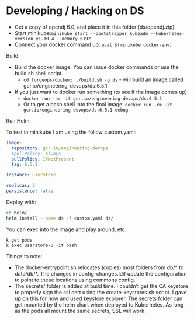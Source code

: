 # Developing / Hacking on DS

* Get a copy of opendj 6.0, and place it in this folder (ds/opendj.zip). 
* Start minikube:`minikube start --bootstrapper kubeadm --kubernetes-version v1.10.4 --memory 6192`
* Connect your docker command up:  `eval $(minikube docker-env)`

Build:

* Build the docker image. You can issue docker commands or use the build.sh shell script.
    * `cd forgeops/docker; ./build.sh -g ds`  - will  build an image called gcr.io/engineering-devops/ds:6.5.1
* If you just want to docker run something (to see if the image comes up)
    * `docker run -rm -it gcr.io/engineering-devops/ds:6.5.1` 
    * Or to get a bash shell into the final image:  `docker run -rm -it gcr.io/engineering-devops/ds:6.5.1 debug` 


Run Helm:

To test in minikube I am using the follow custom.yaml:

```yaml
image:
  repository: gcr.io/engineering-devops
  #pullPolicy: Always
  pullPolicy: IfNotPresent
  tag: 6.5.1

instance: userstore

replicas: 2
persistence: false
```

Deploy with:

```sh
cd helm/
helm install --name ds -f custom.yaml ds/
```

You can exec into the image and play around, etc. 
```
k get pods 
k exec userstore-0 -it bash
```

Things to note:

* The docker-entrypoint.sh relocates (copies) most folders from db/* to data/db/*. The changes in config-changes.ldif update the configuration to point to these locations using commons config.
* The secrets/ folder is added at build time. I couldn't get the CA keystore to properly sign the ssl cert using the create-keystores.sh script. I gave up on this for now and used keystore explorer. The secrets folder can get mounted by the helm chart when deployed to Kubernetes. As long as the pods all mount the same secrets, SSL will work.

